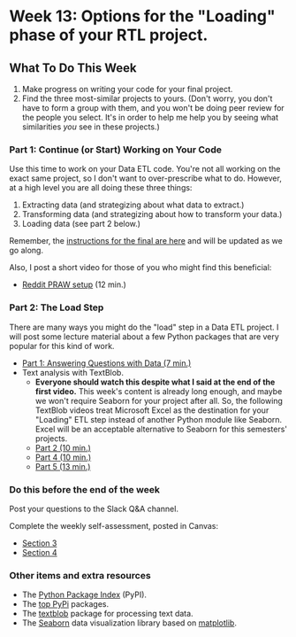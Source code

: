 # Week 13: Options for the "Loading" phase of your RTL project.

## What To Do This Week

1. Make progress on writing your code for your final project.
1. Find the three most-similar projects to yours. (Don't worry, you don't have to form a group with them, and you won't be doing peer review for the people you select. It's in order to help me help you by seeing what similarities _you_ see in these projects.)

### Part 1: Continue (or Start) Working on Your Code

Use this time to work on your Data ETL code. You're not all working on the exact same project, so I don't want to over-prescribe what to do. However, at a high level you are all doing these three things:

1. Extracting data (and strategizing about what data to extract.)
1. Transforming data (and strategizing about how to transform your data.)
1. Loading data (see part 2 below.)

Remember, the [instructions for the final are here](https://github.com/warrenallen/covid202/blob/master/final-project.md) and will be updated as we go along.

Also, I post a short video for those of you who might find this beneficial:

- [Reddit PRAW setup](https://youtu.be/Vv5W4mrmUpM) (12 min.)

### Part 2: The Load Step

There are many ways you might do the "load" step in a Data ETL project. I will post some lecture material about a few Python packages that are very popular for this kind of work.

- [Part 1: Answering Questions with Data (7 min.)](https://youtu.be/F03W_ppV6MU)
- Text analysis with TextBlob.
  - **Everyone should watch this despite what I said at the end of the first video.** This week's content is already long enough, and maybe we won't require Seaborn for your project after all. So, the following TextBlob videos treat Microsoft Excel as the destination for your "Loading" ETL step instead of another Python module like Seaborn. Excel will be an acceptable alternative to Seaborn for this semesters' projects.
  - [Part 2 (10 min.)](https://youtu.be/R36oWmRZqqA)
  - [Part 4 (10 min.)](https://youtu.be/Xz_oh2sCoKo)
  - [Part 5 (13 min.)](https://youtu.be/idUA01v-wus)

### Do this before the end of the week

Post your questions to the Slack Q&A channel.

Complete the weekly self-assessment, posted in Canvas:

  - [Section 3](https://rutgers.instructure.com/courses/40197/assignments/700980)
  - [Section 4](https://rutgers.instructure.com/courses/40200/assignments/700993)

### Other items and extra resources

- The [Python Package Index](https://pypi.org/) (PyPI).
- The [top PyPi](https://hugovk.github.io/top-pypi-packages/) packages.
- The [textblob](http://textblob.readthedocs.io/) package for processing text data.
- The [Seaborn](https://seaborn.pydata.org/) data visualization library based on [matplotlib](https://matplotlib.org/).
